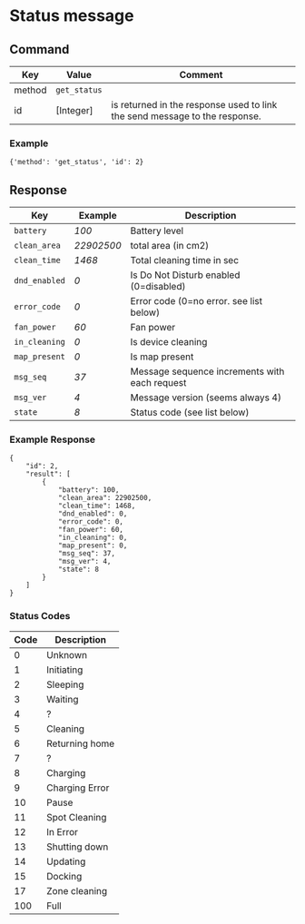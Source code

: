 # Status message

## Command
| Key  | Value  | Comment  |
| ------- | ----------- | ------- |
| method | `get_status` |  | 
| id   | [Integer] | is returned in the response used to link the send message to the response. |

### Example

`{'method': 'get_status', 'id': 2}`

## Response



|  Key  | Example | Description |
| ------------ |------ |------------------------------ |
| `battery` |  _100_ | Battery level |
| `clean_area`|  _22902500_ |  total area (in cm2) |
| `clean_time` | _1468_ |  Total cleaning time in sec |
|  `dnd_enabled` | _0_ | Is Do Not Disturb enabled (0=disabled) |
| `error_code` | _0_ | Error code (0=no error. see list below) |
| `fan_power`| _60_ | Fan power |
| `in_cleaning`|  _0_ | Is device cleaning |
| `map_present`  | _0_ | Is map present |
| `msg_seq` | _37_ | Message sequence increments with each request |
| `msg_ver` | _4_ | Message version (seems always 4) |
| `state` | _8_ | Status code (see list below) |


### Example Response
```
{
    "id": 2,
    "result": [
        {
            "battery": 100,
            "clean_area": 22902500,
            "clean_time": 1468,
            "dnd_enabled": 0,
            "error_code": 0,
            "fan_power": 60,
            "in_cleaning": 0,
            "map_present": 0,
            "msg_seq": 37,
            "msg_ver": 4,
            "state": 8
        }
    ]
}
```

### Status Codes
| Code | Description |
| --- | ------------ |
|  0 | Unknown |
| 1 | Initiating |
| 2 | Sleeping |
| 3 | Waiting |
| 4 | ? |
| 5 | Cleaning |
| 6 | Returning home |
| 7 | ? |
| 8 | Charging |
| 9 | Charging Error |
| 10 | Pause | 
| 11| Spot Cleaning |
| 12 | In Error |
| 13 | Shutting down |
| 14 | Updating |
| 15 | Docking |
| 17 | Zone cleaning |
| 100 | Full |

